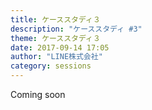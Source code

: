 ```yaml
---
title: ケーススタディ３
description: "ケーススタディ #3"
theme: ケーススタディ３
date: 2017-09-14 17:05
author: "LINE株式会社"
category: sessions
---
```

Coming soon
